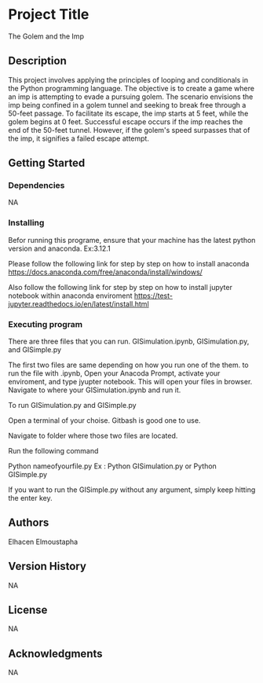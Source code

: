 # Project Title

The Golem and the Imp

## Description

This project involves applying the principles of looping and conditionals in the Python programming language. The objective is to create a game where an imp is attempting to evade a pursuing golem. The scenario envisions the imp being confined in a golem tunnel and seeking to break free through a 50-feet passage. To facilitate its escape, the imp starts  at 5 feet, while the golem begins at 0 feet. Successful escape occurs if the imp reaches the end of the 50-feet tunnel. However, if the golem's speed surpasses that of the imp, it signifies a failed escape attempt. 

## Getting Started

### Dependencies
NA
### Installing
Befor running this programe, ensure that your machine has the latest python version and anaconda. Ex:3.12.1

Please follow the following link for step by step on how to install anaconda
https://docs.anaconda.com/free/anaconda/install/windows/

Also follow the following link for step by step on how to install jupyter notebook within anaconda enviroment
https://test-jupyter.readthedocs.io/en/latest/install.html
### Executing program
There are three files that you can run. 
GISimulation.ipynb, GISimulation.py, and GISimple.py

The first two files are same depending on how you run one of the them. 
to run the file with .ipynb, 
Open your Anacoda Prompt, activate your enviroment, and type jyupter notebook.
This will open your files in browser. Navigate to where your GISimulation.ipynb and run it.

To run  GISimulation.py and GISimple.py

Open a terminal of your choise. Gitbash is good one to use. 

Navigate to folder where those two files are located. 

Run the following command

Python nameofyourfile.py
Ex : Python GISimulation.py or
     Python GISimple.py

If you want to run the GISimple.py without any argument, simply keep hitting the enter key. 


## Authors

Elhacen Elmoustapha

## Version History
NA
## License
NA
## Acknowledgments
NA
